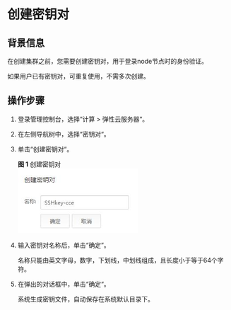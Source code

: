 # 创建密钥对<a name="cce_02_0101"></a>

## 背景信息<a name="zh-cn_topic_0045969216_section10587321231"></a>

在创建集群之前，您需要创建密钥对，用于登录node节点时的身份验证。

如果用户已有密钥对，可重复使用，不需多次创建。

## 操作步骤<a name="zh-cn_topic_0045969216_section39473361038"></a>

1.  登录管理控制台，选择“计算  \>  弹性云服务器“。
2.  在左侧导航树中，选择“密钥对“。
3.  单击“创建密钥对“。

    **图 1**  创建密钥对<a name="fig41128331104"></a>  
    ![](figures/创建密钥对.jpg "创建密钥对")

4.  输入密钥对名称后，单击“确定”。

    名称只能由英文字母，数字，下划线，中划线组成，且长度小于等于64个字符。

5.  在弹出的对话框中，单击“确定“。

    系统生成密钥文件，自动保存在系统默认目录下。


